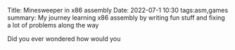Title: Minesweeper in x86 assembly
Date: 2022-07-1 10:30
tags:asm,games
summary: My journey learning x86 assembly by writing fun stuff and fixing a lot of problems along the way

Did you ever wondered how would you  
